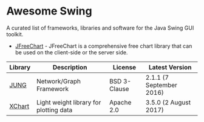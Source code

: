 # Awesome Swing
A curated list of frameworks, libraries and software for the Java Swing GUI toolkit.

* [JFreeChart](https://github.com/jfree/jfreechart/) - JFreeChart is a comprehensive free chart library that can be used on the client-side or the server side.

Library | Description | License | Latest Version
--- | --- | --- | ---
[JUNG](http://jrtom.github.io/jung/) | Network/Graph Framework | BSD 3-Clause | 2.1.1 (7 September 2016)
[XChart](http://knowm.org/open-source/xchart/) | Light weight library for plotting data | Apache 2.0 | 3.5.0 (2 August 2017)
